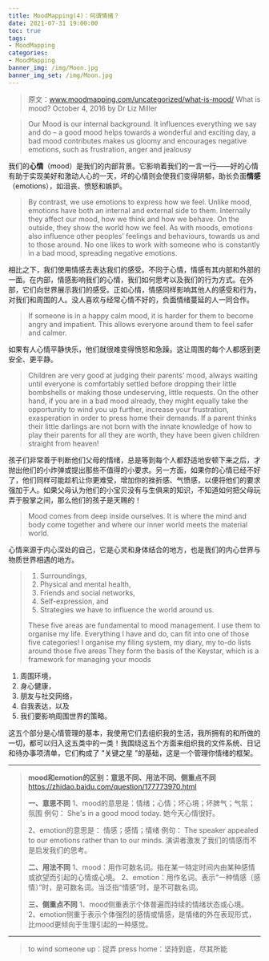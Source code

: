 ```yaml
---
title: MoodMapping(4)：何谓情绪？
date: 2021-07-31 19:00:00
toc: true
tags:
- MoodMapping
categories:
- MoodMapping
banner_img: /img/Moon.jpg
banner_img_set: /img/Moon.jpg
---
```


> 原文：www.moodmapping.com/uncategorized/what-is-mood/
> What is mood?
> October 4, 2016 by Dr Liz Miller

> Our Mood is our internal background. It influences everything we say and do –  a good mood helps towards a wonderful and exciting day, a bad mood contributes makes us gloomy and encourages negative emotions,  such as frustration, anger and jealousy

我们的**心情**（mood）是我们的内部背景。它影响着我们的一言一行——好的心情有助于实现美好和激动人心的一天，坏的心情则会使我们变得阴郁，助长负面**情感**（emotions），如沮丧、愤怒和嫉妒。

> By contrast, we use emotions to express how we feel. Unlike mood, emotions have both an internal and external side to them. Internally they affect our mood, how we think and how we behave. On the outside, they show the world how we feel. As with moods,  emotions also influence other peoples’ feelings and behaviours, towards us and to those around. No one likes to work with someone who is constantly in a bad mood, spreading negative emotions.

相比之下，我们使用情感去表达我们的感受。不同于心情，情感有其内部和外部的一面。在内部，情感影响我们的心情，我们如何思考以及我们的行为方式。在外部，它们向世界展示我们的感受。正如心情，情感同样影响其他人的感受和行为，对我们和周围的人。没人喜欢与经常心情不好的，负面情绪蔓延的人一同合作。

> If someone is in a happy calm mood, it is harder for them to become angry and impatient. This allows everyone around them to feel safer and calmer.

如果有人心情平静快乐，他们就很难变得愤怒和急躁。这让周围的每个人都感到更安全、更平静。

> Children are very good at judging their parents’ mood, always waiting until everyone is comfortably settled before dropping their little bombshells or making those undeserving, little requests. On the other hand, if you are in a bad mood already, they might equally take the opportunity to wind you up further, increase your frustration, exasperation in order to press home their demands. If a parent thinks their little darlings are not born with the innate knowledge of how to play their parents for all they are worth, they have been given children straight from heaven!

孩子们非常善于判断他们父母的情绪，总是等到每个人都舒适地安顿下来之后，才抛出他们的小炸弹或提出那些不值得的小要求。另一方面，如果你的心情已经不好了，他们同样可能趁机让你更难受，增加你的挫折感、气愤感，以便将他们的要求强加于人。如果父母认为他们的小宝贝没有与生俱来的知识，不知道如何把父母玩弄于股掌之间，那么他们的孩子是天赐的！

> Mood comes from deep inside ourselves. It is where the mind and body come together and where our inner world meets the material world.

心情来源于内心深处的自己，它是心灵和身体结合的地方，也是我们的内心世界与物质世界相遇的地方。

> 1. Surroundings,
> 2. Physical and mental health,
> 3. Friends and social networks,
> 4. Self-expression,  and
> 5. Strategies we have to influence the world around us.
> 
> These five areas are fundamental to mood management. I use them to organise my life. Everything I have and do, can fit into one of those five categories! I organise my filing system, my diary, my to-do lists around those five areas They form the basis of the Keystar, which is a framework for managing your moods

1. 周围环境，
2. 身心健康，
3. 朋友与社交网络，
4. 自我表达，以及
5. 我们要影响周围世界的策略。

这五个部分是心情管理的基本，我使用它们去组织我的生活，我所拥有的和所做的一切，都可以归入这五类中的一类！我围绕这五个方面来组织我的文件系统、日记和待办事项清单，它们构成了 "关键之星 "的基础，这是一个管理你情绪的框架。

---

> **mood和emotion的区别：意思不同、用法不同、侧重点不同**
> https://zhidao.baidu.com/question/177773970.html
>
> **一、意思不同**
> 1、mood的意思是：情绪；心情；坏心境；坏脾气；气氛；氛围
> 例句：
> She's in a good mood today.
> 她今天心情很好。
>
> 2、emotion的意思是： 情感；感情；情绪
> 例句：
> The speaker appealed to our emotions rather than to our minds.
> 演讲者激发了我们的情感而不是启发我们的思考。
>
> **二、用法不同**
> 1、mood：用作可数名词。指在某一特定时间内由某种感情或欲望而引起的心情或心境。
> 2、emotion：用作名词。表示“一种情感〔感情〕”时，是可数名词。当泛指“情感”时，是不可数名词。
>
> **三、侧重点不同**
> 1、mood侧重表示个体普遍而持续的情绪状态或心境。
> 2、emotion侧重于表示个体强烈的感情或情感，是情绪的外在表现形式，比mood更倾向于生理引起的一种感觉。

---

> to wind someone up：捉弄
> press home：坚持到底，尽其所能
